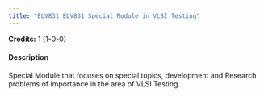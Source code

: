 ```yaml
---
title: "ELV831 ELV831 Special Module in VLSI Testing"
---
```

**Credits:** 1 (1-0-0)

#### Description
Special Module that focuses on special topics, development and Research problems of importance in the area of VLSI Testing.